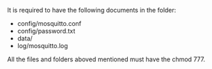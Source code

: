 It is required to have the following documents in the folder:

- config/mosquitto.conf
- config/password.txt
- data/
- log/mosquitto.log

All the files and folders aboved mentioned must have the chmod 777.
